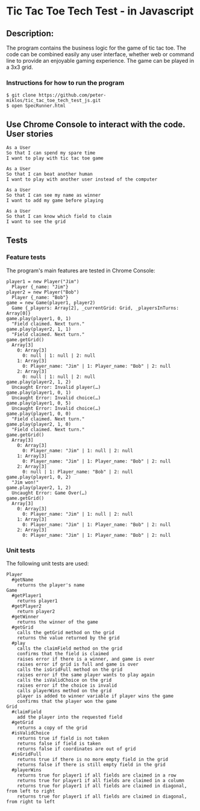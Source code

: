 Tic Tac Toe Tech Test - in Javascript
=================

Description:
-------
The program contains the business logic for the game of tic tac toe. The code can be combined easily any user interface, whether web or command line to provide an enjoyable gaming experience. The game can be played in a 3x3 grid.

### Instructions for how to run the program

```
$ git clone https://github.com/peter-miklos/tic_tac_toe_tech_test_js.git
$ open SpecRunner.html
```
Use Chrome Console to interact with the code.
User stories
-------
```
As a User
So that I can spend my spare time
I want to play with tic tac toe game

As a User
So that I can beat another human
I want to play with another user instead of the computer

As a User
So that I can see my name as winner
I want to add my game before playing

As a User
So that I can know which field to claim
I want to see the grid
```

Tests
-------
### Feature tests
The program's main features are tested in Chrome Console:
```
player1 = new Player("Jim")
  Player {_name: "Jim"}
player2 = new Player("Bob")
  Player {_name: "Bob"}
game = new Game(player1, player2)
  Game {_players: Array[2], _currentGrid: Grid, _playersInTurns: Array[0]}
game.play(player1, 0, 1)
  "Field claimed. Next turn."
game.play(player2, 1, 1)
  "Field claimed. Next turn."
game.getGrid()
  Array[3]
    0: Array[3]
      0: null | 1: null | 2: null
    1: Array[3]
      0: Player_name: "Jim" | 1: Player_name: "Bob" | 2: null
    2: Array[3]
      0: null | 1: null | 2: null
game.play(player2, 1, 2)
  Uncaught Error: Invalid player(…)
game.play(player1, 0, 1)
  Uncaught Error: Invalid choice(…)
game.play(player1, 0, 5)
  Uncaught Error: Invalid choice(…)
game.play(player1, 0, 0)
  "Field claimed. Next turn."
game.play(player2, 1, 0)
  "Field claimed. Next turn."
game.getGrid()
  Array[3]
    0: Array[3]
      0: Player_name: "Jim" | 1: null | 2: null
    1: Array[3]
      0: Player_name: "Jim" | 1: Player_name: "Bob" | 2: null
    2: Array[3]
      0: null | 1: Player_name: "Bob" | 2: null
game.play(player1, 0, 2)
  "Jim won!"
game.play(player2, 1, 2)
  Uncaught Error: Game Over(…)
game.getGrid()
  Array[3]
    0: Array[3]
      0: Player_name: "Jim" | 1: null | 2: null
    1: Array[3]
      0: Player_name: "Jim" | 1: Player_name: "Bob" | 2: null
    2: Array[3]
      0: Player_name: "Jim" | 1: Player_name: "Bob" | 2: null
```
### Unit tests
The following unit tests are used:
```
Player
  #getName
    returns the player's name
Game
  #getPlayer1
    returns player1
  #getPlayer2
    return player2
  #getWinner
    returns the winner of the game
  #getGrid
    calls the getGrid method on the grid
    returns the value returned by the grid
  #play
    calls the claimField method on the grid
    confirms that the field is claimed
    raises error if there is a winner, and game is over
    raises error if grid is full and game is over
    calls the isGridFull method on the grid
    raises error if the same player wants to play again
    calls the isValidChoice on the grid
    raises error if the choice is invalid
    calls playerWins method on the grid
    player is added to winner variable if player wins the game
    confirms that the player won the game
Grid
  #claimField
    add the player into the requested field
  #getGrid
    returns a copy of the grid
  #isValidChoice
    returns true if field is not taken
    returns false if field is taken
    returns false if coordinates are out of grid
  #isGridFull
    returns true if there is no more empty field in the grid
    returns false if there is still empty field in the grid
  #playerWins
    returns true for player1 if all fields are claimed in a row
    returns true for player1 if all fields are claimed in a column
    returns true for player1 if all fields are claimed in diagonal, from left to right
    returns true for player1 if all fields are claimed in diagonal, from right to left
```
